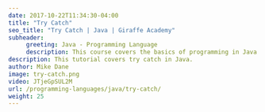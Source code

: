 ```yaml
---
date: 2017-10-22T11:34:30-04:00
title: "Try Catch"
seo_title: "Try Catch | Java | Giraffe Academy"
subheader:
     greeting: Java - Programming Language
     description: This course covers the basics of programming in Java. Work your way through the videos and we'll teach you everything you need to know to start your programming journey!
description: This tutorial covers try catch in Java.
author: Mike Dane
image: try-catch.png
video: JTjeGpSUL2M
url: /programming-languages/java/try-catch/
weight: 25
---
```

